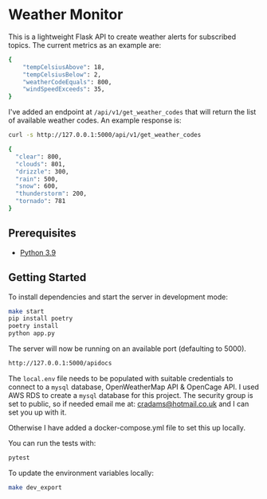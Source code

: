 # Weather Monitor

This is a lightweight Flask API to create weather alerts for subscribed topics. The current metrics as an example are:
```sh
{
    "tempCelsiusAbove": 18,
    "tempCelsiusBelow": 2,
    "weatherCodeEquals": 800,
    "windSpeedExceeds": 35,
}
```

I've added an endpoint at `/api/v1/get_weather_codes` that will return the list of available weather codes. An example response is:

```sh
curl -s http://127.0.0.1:5000/api/v1/get_weather_codes

{
  "clear": 800,
  "clouds": 801,
  "drizzle": 300,
  "rain": 500,
  "snow": 600,
  "thunderstorm": 200,
  "tornado": 781
}
```

## Prerequisites

* [Python 3.9](https://www.python.org/downloads/release/python-399/)

## Getting Started

To install dependencies and start the server in development mode:

```sh
make start
pip install poetry
poetry install
python app.py
```

The server will now be running on an available port (defaulting to 5000).

```sh
http://127.0.0.1:5000/apidocs
```

The `local.env` file needs to be populated with suitable credentials to connect to a `mysql` database, OpenWeatherMap API & OpenCage API. I used AWS RDS to create a `mysql` database for this project. The security group is set to public, so if needed email me at: [cradams@hotmail.co.uk](cradams@hotmail.co.uk) and I can set you up with it.

Otherwise I have added a docker-compose.yml file to set this up locally.


You can run the tests with:

```sh
pytest
```

To update the environment variables locally:
```sh
make dev_export
```



